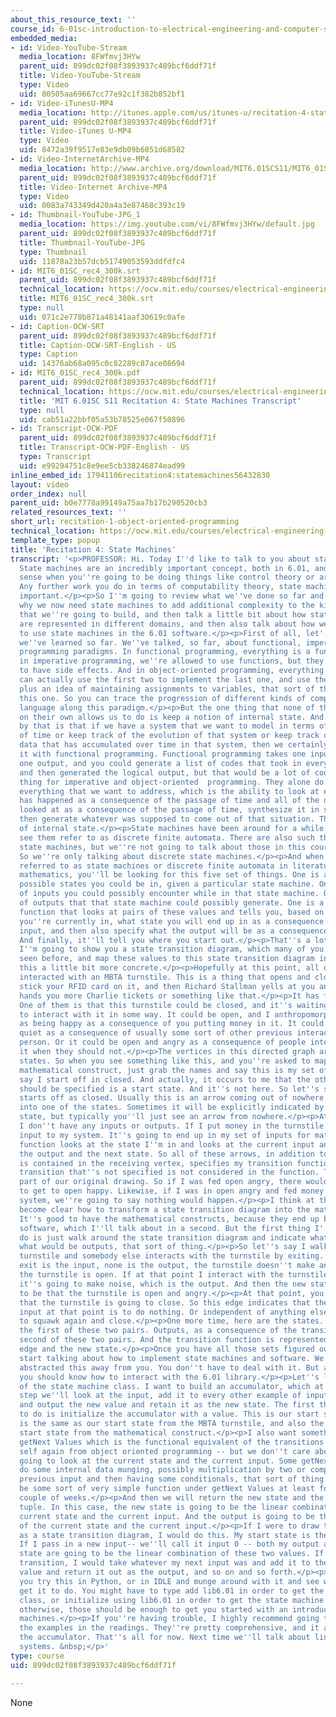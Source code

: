 ```yaml
---
about_this_resource_text: ''
course_id: 6-01sc-introduction-to-electrical-engineering-and-computer-science-i-spring-2011
embedded_media:
- id: Video-YouTube-Stream
  media_location: 8FWfmvj3HYw
  parent_uid: 899dc02f08f3893937c489bcf6ddf71f
  title: Video-YouTube-Stream
  type: Video
  uid: 80505aa69667cc77e92c1f382b852bf1
- id: Video-iTunesU-MP4
  media_location: http://itunes.apple.com/us/itunes-u/recitation-4-state-machines/id490181666?i=108667955
  parent_uid: 899dc02f08f3893937c489bcf6ddf71f
  title: Video-iTunes U-MP4
  type: Video
  uid: 8472a39f9517e83e9db09b6051d68582
- id: Video-InternetArchive-MP4
  media_location: http://www.archive.org/download/MIT6.01SCS11/MIT6_01SC_rec4_300k.mp4
  parent_uid: 899dc02f08f3893937c489bcf6ddf71f
  title: Video-Internet Archive-MP4
  type: Video
  uid: 0083a743349d420a4a3e87468c393c19
- id: Thumbnail-YouTube-JPG_1
  media_location: https://img.youtube.com/vi/8FWfmvj3HYw/default.jpg
  parent_uid: 899dc02f08f3893937c489bcf6ddf71f
  title: Thumbnail-YouTube-JPG
  type: Thumbnail
  uid: 11878a23b57dcb51749053593ddfdfc4
- id: MIT6_01SC_rec4_300k.srt
  parent_uid: 899dc02f08f3893937c489bcf6ddf71f
  technical_location: https://ocw.mit.edu/courses/electrical-engineering-and-computer-science/6-01sc-introduction-to-electrical-engineering-and-computer-science-i-spring-2011/unit-1-software-engineering/state-machines/recitation-1-object-oriented-programming/MIT6_01SC_rec4_300k.srt
  title: MIT6_01SC_rec4_300k.srt
  type: null
  uid: 071c2e778b871a48141aaf30619c0afe
- id: Caption-OCW-SRT
  parent_uid: 899dc02f08f3893937c489bcf6ddf71f
  title: Caption-OCW-SRT-English - US
  type: Caption
  uid: 14376ab68a095c0c82289c87ace08694
- id: MIT6_01SC_rec4_300k.pdf
  parent_uid: 899dc02f08f3893937c489bcf6ddf71f
  technical_location: https://ocw.mit.edu/courses/electrical-engineering-and-computer-science/6-01sc-introduction-to-electrical-engineering-and-computer-science-i-spring-2011/unit-1-software-engineering/state-machines/recitation-1-object-oriented-programming/MIT6_01SC_rec4_300k.pdf
  title: 'MIT 6.01SC S11 Recitation 4: State Machines Transcript'
  type: null
  uid: cab51a22bbf05a53b78525e067f50896
- id: Transcript-OCW-PDF
  parent_uid: 899dc02f08f3893937c489bcf6ddf71f
  title: Transcript-OCW-PDF-English - US
  type: Transcript
  uid: e99294751c8e9ee5cb338246874ead99
inline_embed_id: 17941106recitation4:statemachines56432830
layout: video
order_index: null
parent_uid: b0e7778a99149a75aa7b17b290520cb3
related_resources_text: ''
short_url: recitation-1-object-oriented-programming
technical_location: https://ocw.mit.edu/courses/electrical-engineering-and-computer-science/6-01sc-introduction-to-electrical-engineering-and-computer-science-i-spring-2011/unit-1-software-engineering/state-machines/recitation-1-object-oriented-programming
template_type: popup
title: 'Recitation 4: State Machines'
transcript: '<p>PROFESSOR: Hi. Today I''d like to talk to you about state machines.
  State machines are an incredibly important concept, both in 6.01, and in the general
  sense when you''re going to be doing things like control theory or artificial intelligence.
  Any further work you do in terms of computability theory, state machines are really
  important.</p><p>So I''m going to review what we''ve done so far and talk about
  why we now need state machines to add additional complexity to the kinds of models
  that we''re going to build, and then talk a little bit about how state machines
  are represented in different domains, and then also talk about how we''re going
  to use state machines in the 6.01 software.</p><p>First of all, let''s review what
  we''ve learned so far. We''ve talked, so far, about functional, imperative and object-oriented
  programming paradigms. In functional programming, everything is a function. And
  in imperative programming, we''re allowed to use functions, but they''re also allowed
  to have side effects. And in object-oriented programming, everything is an object.</p><p>We
  can actually use the first two to implement the last one, and use the first one
  plus an idea of maintaining assignments to variables, that sort of thing, to implement
  this one. So you can trace the progression of different kinds of computer science
  language along this paradigm.</p><p>But the one thing that none of these languages
  on their own allows us to do is keep a notion of internal state. And what I mean
  by that is that if we have a system that we want to model in terms of the passage
  of time or keep track of the evolution of that system or keep track of some of the
  data that has accumulated over time in that system, then we certainly can''t do
  it with functional programming. Functional programming takes one input, generates
  one output, and you could generate a list of codes that took in every possible situation
  and then generated the logical output, but that would be a lot of code.</p><p>Same
  thing for imperative and object-oriented  programming. They alone do not address
  everything that we want to address, which is the ability to look at everything that
  has happened as a consequence of the passage of time and all of the data that we''ve
  looked at as a consequence of the passage of time, synthesize it in some way, and
  then generate whatever was supposed to come out of that situation. That is the notion
  of internal state.</p><p>State machines have been around for a while. You might
  see them refer to as discrete finite automata. There are also such things as continuous
  state machines, but we''re not going to talk about those in this course so much.
  So we''re only talking about discrete state machines.</p><p>And when you see them
  referred to as state machines or discrete finite automata in literature, especially
  mathematics, you''ll be looking for this five set of things. One is a set of the
  possible states you could be in, given a particular state machine. One is the set
  of inputs you could possibly encounter while in that state machine. One is the set
  of outputs that that state machine could possibly generate. One is a transition
  function that looks at pairs of these values and tells you, based on which state
  you''re currently in, what state you will end up in as a consequence of the current
  input, and then also specify what the output will be as a consequence of that transition.
  And finally, it''ll tell you where you start out.</p><p>That''s a lot to absorb.
  I''m going to show you a state transition diagram, which many of you have probably
  seen before, and map these values to this state transition diagram in hopes of making
  this a little bit more concrete.</p><p>Hopefully at this point, all of you who have
  interacted with an MBTA turnstile. This is a thing that opens and closes, and you
  stick your RFID card on it, and then Richard Stallman yells at you and possibly
  hands you more Charlie tickets or something like that.</p><p>It has four states.
  One of them is that this turnstile could be closed, and it''s waiting for people
  to interact with it in some way. It could be open, and I anthropomorphize the turnstile
  as being happy as a consequence of you putting money in it. It could be open and
  quiet as a consequence of usually some sort of other previous interaction with another
  person. Or it could be open and angry as a consequence of people interacting with
  it when they should not.</p><p>The vertices in this directed graph are my set of
  states. So when you see something like this, and you''re asked to map it to the
  mathematical construct, just grab the names and say this is my set of states.</p><p>Let''s
  say I start off in closed. And actually, it occurs to me that the other thing that
  should be specified is a start state. And it''s not here. So let''s say the turnstile
  starts off as closed. Usually this is an arrow coming out of nowhere that directs
  into one of the states. Sometimes it will be explicitly indicated by saying start
  state, but typically you''ll just see an arrow from nowhere.</p><p>At this point,
  I don''t have any inputs or outputs. If I put money in the turnstile, it constitutes
  input to my system. It''s going to end up in my set of inputs for math. My transition
  function looks at the state I''m in and looks at the current input and generates
  the output and the next state. So all of these arrows, in addition to whatever information
  is contained in the receiving vertex, specifies my transition function.</p><p>Any
  transition that''s not specified is not considered in the function. This was not
  part of our original drawing. So if I was fed open angry, there would be no way
  to get to open happy. Likewise, if I was in open angry and fed money for this simple
  system, we''re going to say nothing would happen.</p><p>I think at this point it''s
  become clear how to transform a state transition diagram into the mathematical constructs.
  It''s good to have the mathematical constructs, because they end up being used in
  software, which I''ll talk about in a second. But the first thing I''m going to
  do is just walk around the state transition diagram and indicate what would be inputs,
  what would be outputs, that sort of thing.</p><p>So let''s say I walk up to the
  turnstile and somebody else interacts with the turnstile by exiting. In this case,
  exit is the input, none is the output, the turnstile doesn''t make any noise, and
  the turnstile is open. If at that point I interact with the turnstile by entering,
  it''s going to make noise, which is the output. And then the new state is going
  to be that the turnstile is open and angry.</p><p>At that point, you and I know
  that the turnstile is going to close. So this edge indicates that the only available
  input at that point is to do nothing. Or independent of anything else, it''s going
  to squawk again and close.</p><p>One more time, here are the states. Inputs are
  the first of these two pairs. Outputs, as a consequence of the transition, is the
  second of these two pairs. And the transition function is represented by the directed
  edge and the new state.</p><p>Once you have all those sets figured out, you can
  start talking about how to implement state machines and software. We''ve actually
  abstracted this away from you. You don''t have to deal with it. But as a consequence,
  you should know how to interact with the 6.01 library.</p><p>Let''s look at an example
  of the state machine class. I want to build an accumulator, which at every time
  step we''ll look at the input, add it to every other example of input and output,
  and output the new value and retain it as the new state. The first thing I need
  to do is initialize the accumulator with a value. This is our start state, which
  is the same as our start state from the MBTA turnstile, and also the same as our
  start state from the mathematical construct.</p><p>I also want something called
  getNext Values which is the functional equivalent of the transitions. Here''s our
  self again from object oriented programming -- but we don''t care about that. We''re
  going to look at the current state and the current input. Some getNext Values we''ll
  do some internal data munging, possibly multiplication by two or comparing to the
  previous input and then having some conditionals, that sort of thing. But there''ll
  be some sort of very simple function under getNext Values at least for the first
  couple of weeks.</p><p>And then we will return the new state and the output into
  tuple. In this case, the new state is going to be the linear combination of the
  current state and the current input. And the output is going to be the linear combination
  of the current state and the current input.</p><p>If I were to draw this accumulator
  as a state transition diagram, I would do this. My start state is the initial value.
  If I pass in a new input-- we''ll call it input 0 -- both my output and the new
  state are going to be the linear combination of these two values. If I made another
  transition, I would take whatever my next input was and add it to the current state
  value and return it out as the output, and so on and so forth.</p><p>I encourage
  you try this in Python, or in IDLE and munge around with it and see what you can
  get it to do. You might have to type add lib6.01 in order to get the state machine
  class, or initialize using lib6.01 in order to get the state machine class. But
  otherwise, those should be enough to get you started with an introduction to state
  machines.</p><p>If you''re having trouble, I highly recommend going through all
  the examples in the readings. They''re pretty comprehensive, and it also includes
  the accumulator. That''s all for now. Next time we''ll talk about linear time varying
  systems. &nbsp;</p>'
type: course
uid: 899dc02f08f3893937c489bcf6ddf71f

---
```

None
